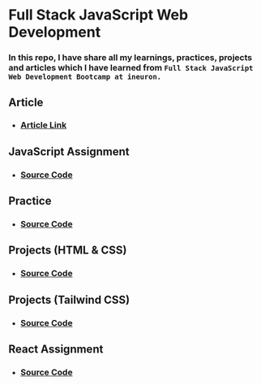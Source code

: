 # Full Stack JavaScript Web Development

### In this repo, I have share all my learnings, practices, projects and articles which I have learned from `Full Stack JavaScript Web Development Bootcamp at ineuron.` 
## Article
- ### [Article Link](./Articles/)

## JavaScript Assignment
- ### [Source Code](./JavaScript%20Assignment/)

## Practice
- ### [Source Code](./Practice/)

## Projects (HTML & CSS)
- ### [Source Code](./Projects%20(HTML%20%26%20CSS)/)

## Projects (Tailwind CSS)
- ### [Source Code](./Projects%20(Tailwind)/)

## React Assignment
- ### [Source Code](./React%20Assignment/)

